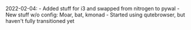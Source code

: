 2022-02-04: 
    - Added stuff for i3 and swapped from nitrogen to pywal
    - New stuff w/o config: Moar, bat, kmonad
    - Started using qutebrowser, but haven't fully transitioned yet

